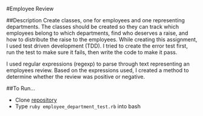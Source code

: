 #Employee Review

##Description
Create classes, one for employees and one representing departments. The classes
should be created so they can track which employees belong to which departments,
find who deserves a raise, and how to distribute the raise to the employees.
While creating this assignment, I used test driven development (TDD). I tried to
create the error test first, run the test to make sure it fails, then write the
code to make it pass.

I used regular expressions (regexp) to parse through text representing an employees
review. Based on the expressions used, I created a method to determine whether
the review was positive or negative.

##To Run...
* Clone [repository](https://github.com/aaronwiggins/employee_review.git)
* Type `ruby employee_department_test.rb` into bash
